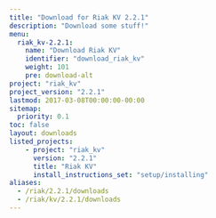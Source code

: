 ```yaml
---
title: "Download for Riak KV 2.2.1"
description: "Download some stuff!"
menu:
  riak_kv-2.2.1:
    name: "Download Riak KV"
    identifier: "download_riak_kv"
    weight: 101
    pre: download-alt
project: "riak_kv"
project_version: "2.2.1"
lastmod: 2017-03-08T00:00:00-00:00
sitemap:
  priority: 0.1
toc: false
layout: downloads
listed_projects:
    - project: "riak_kv"
      version: "2.2.1"
      title: "Riak KV"
      install_instructions_set: "setup/installing"
aliases:
  - /riak/2.2.1/downloads
  - /riak/kv/2.2.1/downloads
---
```

